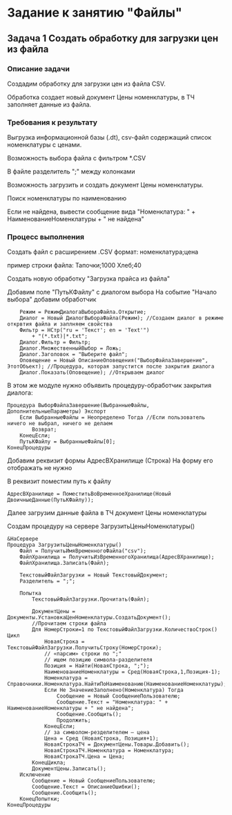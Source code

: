 # Задание к занятию "Файлы"

## Задача 1 Создать обработку для загрузки цен из файла

### Описание задачи

Создадим обработку для загрузки цен из файла CSV.

Обработка создает новый документ Цены номенклатуры, 
в ТЧ заполняет данные из файла.

### Требования к результату

Выгрузка информационной базы (.dt), csv-файл содержащий список номенклатуры с ценами.

Возможность выбора файла с фильтром *.CSV

В файле разделитель ";" между колонками

Возможность загрузить и создать документ Цены номенклатуры.

Поиск номенклатуры по наименованию

Если не найдена, вывести сообщение вида
"Номенклатура: " + НаименованиеНоменклатуры + " не найдена"

### Процесс выполнения

Создать файл с расширением .CSV
формат: номенклатура;цена

пример строки файла:
Тапочки;1000
Хлеб;40

Создать новую обработку "Загрузка прайса из файла"

Добавим поле "ПутьКФайлу" с диалогом выбора
На событие "Начало выбора" добавим обработчик
```bsl
	Режим = РежимДиалогаВыбораФайла.Открытие;
	Диалог = Новый ДиалогВыбораФайла(Режим); //Создаем диалог в режиме открвтия файла и заплняем свойства
	Фильтр = НСтр("ru = 'Текст'; en = 'Text'")
		+ "(*.txt)|*.txt";
	Диалог.Фильтр = Фильтр;
	Диалог.МножественныйВыбор = Ложь;
	Диалог.Заголовок = "Выберите файл";
	Оповещение = Новый ОписаниеОповещения("ВыборФайлаЗавершение", ЭтотОбъект); //Процедура, которая запустится после закрытия диалога
	Диалог.Показать(Оповещение); //Открываем диалог
```
В этом же модуле нужно объявить процедуру-обработчик закрытия диалога:
```bsl
Процедура ВыборФайлаЗавершение(ВыбранныеФайлы, ДополнительныеПараметры) Экспорт
	Если ВыбранныеФайлы = Неопределено Тогда //Если пользователь ничего не выбрал, ничего не делаем
		Возврат;
	КонецЕсли;
	ПутьКФайлу = ВыбранныеФайлы[0];
КонецПроцедуры
```
Добавим реквизит формы
АдресВХранилище (Строка)
На форму его отображать не нужно

В реквизит поместим путь к файлу
```bsl
АдресВХранилище = ПоместитьВоВременноеХранилище(Новый ДвоичныеДанные(ПутьКФайлу));
```
Далее загрузим данные файла в ТЧ документ Цены номенклатуры

Создам процедуру на сервере ЗагрузитьЦеныНоменклатуры()
```bsl
&НаСервере
Процедура ЗагрузитьЦеныНоменклатуры()
	Файл = ПолучитьИмяВременногоФайла("csv");
	ФайлХранилища = ПолучитьИзВременногоХранилища(АдресВХранилище);
	ФайлХранилища.Записать(Файл);
	
	ТекстовыйФайлЗагрузки = Новый ТекстовыйДокумент;
	Разделитель = ";";
	
	Попытка	
		ТекстовыйФайлЗагрузки.Прочитать(Файл);
		
		ДокументЦены = Документы.УстановкаЦенНоменклатуры.СоздатьДокумент();
		//Прочитаем строки файла
		Для НомерСтроки=1 по ТекстовыйФайлЗагрузки.КоличествоСтрок() Цикл
			НоваяСтрока = ТекстовыйФайлЗагрузки.ПолучитьСтроку(НомерСтроки);
			// «парсим» строки по ";"
			// ищем позицию символа-разделителя
			Позиция = Найти(НоваяСтрока, ";");
			НаименованиеНоменклатуры = Сред(НоваяСтрока,1,Позиция-1);
			Номенклатура = Справочники.Номенклатура.НайтиПоНаименованию(НаименованиеНоменклатуры);
			Если Не ЗначениеЗаполнено(Номенклатура) Тогда
				Сообщение = Новый СообщениеПользователю;
				Сообщение.Текст = "Номенклатура: " + НаименованиеНоменклатуры + " не найдена";
				Сообщение.Сообщить();
				Продолжить;
			КонецЕсли;
			// за символом-резделителем – цена
			Цена = Сред (НоваяСтрока, Позиция+1);
			НоваяСтрокаТЧ = ДокументЦены.Товары.Добавить();
			НоваяСтрокаТЧ.Номенклатура = Номенклатура;
			НоваяСтрокаТЧ.Цена = Цена;
		КонецЦикла;	
		ДокументЦены.Записать();
	Исключение
		Сообщение = Новый СообщениеПользователю;
		Сообщение.Текст = ОписаниеОшибки();
		Сообщение.Сообщить();
	КонецПопытки;
КонецПроцедуры
```
